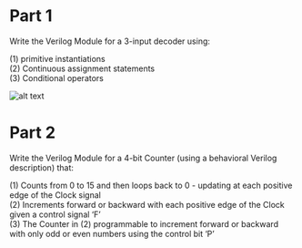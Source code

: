 # Part 1

Write the Verilog Module for a 3-input decoder using:

(1) primitive instantiations <br/>
(2) Continuous assignment statements<br/>
(3) Conditional operators

![alt text](https://i.imgur.com/NTerJ2P.png)


# Part 2

Write the Verilog Module for a 4-bit Counter (using a behavioral Verilog description) that:

(1) Counts from 0 to 15 and then loops back to 0 - updating at each positive edge of the Clock signal<br/>
(2) Increments forward or backward with each positive edge of the Clock given a control signal ‘F’<br/> 
(3) The Counter in (2) programmable to increment forward or backward with only odd or even numbers using the control bit ‘P’<br/>
